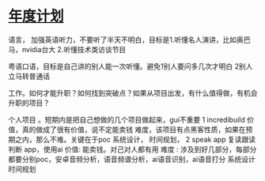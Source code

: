 # [年度计划](https://github.com/cutepig123/gitblog/issues/34)

语言，
加强英语听力，不要听了半天不明白，目标是1.听懂名人演讲，比如奥巴马，nvidia台大 2.听懂技术类访谈节目

粤语口语，目标是自己讲的别人能一次听懂。避免1别人要问多几次才明白 2别人立马转普通话

工作。如何才能升职？如何找到突破点？如果从项目出发，有什么值得做，有机会升职的项目？

个人项目
。短期内是把自己想做的几个项目做起来，gui不重要
 1 incredibuild
价值，真的做成了很有价值，说不定能卖钱
难度，该项目有点黑客性质，如果在预期之内，那么不难。关键在于poc
系统设计，
时间规划，
2 speak app 复读跟读判断 app，使用ai
价值: 能卖钱。对己对人都有用
难度 : 涉及到好几部分，每部分都要分别poc，安卓音频分析，语音频谱分析，ai语音识别，ai语音打分
系统设计
时间规划